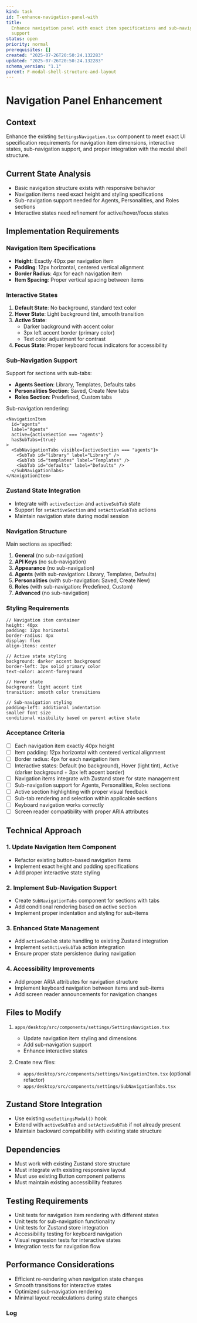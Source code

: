 ```yaml
---
kind: task
id: T-enhance-navigation-panel-with
title:
  Enhance navigation panel with exact item specifications and sub-navigation
  support
status: open
priority: normal
prerequisites: []
created: "2025-07-26T20:50:24.132283"
updated: "2025-07-26T20:50:24.132283"
schema_version: "1.1"
parent: F-modal-shell-structure-and-layout
---
```


# Navigation Panel Enhancement

## Context

Enhance the existing `SettingsNavigation.tsx` component to meet exact UI specification requirements for navigation item dimensions, interactive states, sub-navigation support, and proper integration with the modal shell structure.

## Current State Analysis

- Basic navigation structure exists with responsive behavior
- Navigation items need exact height and styling specifications
- Sub-navigation support needed for Agents, Personalities, and Roles sections
- Interactive states need refinement for active/hover/focus states

## Implementation Requirements

### Navigation Item Specifications

- **Height**: Exactly 40px per navigation item
- **Padding**: 12px horizontal, centered vertical alignment
- **Border Radius**: 4px for each navigation item
- **Item Spacing**: Proper vertical spacing between items

### Interactive States

1. **Default State**: No background, standard text color
2. **Hover State**: Light background tint, smooth transition
3. **Active State**:
   - Darker background with accent color
   - 3px left accent border (primary color)
   - Text color adjustment for contrast
4. **Focus State**: Proper keyboard focus indicators for accessibility

### Sub-Navigation Support

Support for sections with sub-tabs:

- **Agents Section**: Library, Templates, Defaults tabs
- **Personalities Section**: Saved, Create New tabs
- **Roles Section**: Predefined, Custom tabs

Sub-navigation rendering:

```tsx
<NavigationItem
  id="agents"
  label="Agents"
  active={activeSection === "agents"}
  hasSubTabs={true}
>
  <SubNavigationTabs visible={activeSection === "agents"}>
    <SubTab id="library" label="Library" />
    <SubTab id="templates" label="Templates" />
    <SubTab id="defaults" label="Defaults" />
  </SubNavigationTabs>
</NavigationItem>
```

### Zustand State Integration

- Integrate with `activeSection` and `activeSubTab` state
- Support for `setActiveSection` and `setActiveSubTab` actions
- Maintain navigation state during modal session

### Navigation Structure

Main sections as specified:

1. **General** (no sub-navigation)
2. **API Keys** (no sub-navigation)
3. **Appearance** (no sub-navigation)
4. **Agents** (with sub-navigation: Library, Templates, Defaults)
5. **Personalities** (with sub-navigation: Saved, Create New)
6. **Roles** (with sub-navigation: Predefined, Custom)
7. **Advanced** (no sub-navigation)

### Styling Requirements

```tsx
// Navigation item container
height: 40px
padding: 12px horizontal
border-radius: 4px
display: flex
align-items: center

// Active state styling
background: darker accent background
border-left: 3px solid primary color
text-color: accent-foreground

// Hover state
background: light accent tint
transition: smooth color transitions

// Sub-navigation styling
padding-left: additional indentation
smaller font size
conditional visibility based on parent active state
```

### Acceptance Criteria

- [ ] Each navigation item exactly 40px height
- [ ] Item padding: 12px horizontal with centered vertical alignment
- [ ] Border radius: 4px for each navigation item
- [ ] Interactive states: Default (no background), Hover (light tint), Active (darker background + 3px left accent border)
- [ ] Navigation items integrate with Zustand store for state management
- [ ] Sub-navigation support for Agents, Personalities, Roles sections
- [ ] Active section highlighting with proper visual feedback
- [ ] Sub-tab rendering and selection within applicable sections
- [ ] Keyboard navigation works correctly
- [ ] Screen reader compatibility with proper ARIA attributes

## Technical Approach

### 1. Update Navigation Item Component

- Refactor existing button-based navigation items
- Implement exact height and padding specifications
- Add proper interactive state styling

### 2. Implement Sub-Navigation Support

- Create `SubNavigationTabs` component for sections with tabs
- Add conditional rendering based on active section
- Implement proper indentation and styling for sub-items

### 3. Enhanced State Management

- Add `activeSubTab` state handling to existing Zustand integration
- Implement `setActiveSubTab` action integration
- Ensure proper state persistence during navigation

### 4. Accessibility Improvements

- Add proper ARIA attributes for navigation structure
- Implement keyboard navigation between items and sub-items
- Add screen reader announcements for navigation changes

## Files to Modify

1. `apps/desktop/src/components/settings/SettingsNavigation.tsx`
   - Update navigation item styling and dimensions
   - Add sub-navigation support
   - Enhance interactive states

2. Create new files:
   - `apps/desktop/src/components/settings/NavigationItem.tsx` (optional refactor)
   - `apps/desktop/src/components/settings/SubNavigationTabs.tsx`

## Zustand Store Integration

- Use existing `useSettingsModal()` hook
- Extend with `activeSubTab` and `setActiveSubTab` if not already present
- Maintain backward compatibility with existing state structure

## Dependencies

- Must work with existing Zustand store structure
- Must integrate with existing responsive layout
- Must use existing Button component patterns
- Must maintain existing accessibility features

## Testing Requirements

- Unit tests for navigation item rendering with different states
- Unit tests for sub-navigation functionality
- Unit tests for Zustand store integration
- Accessibility testing for keyboard navigation
- Visual regression tests for interactive states
- Integration tests for navigation flow

## Performance Considerations

- Efficient re-rendering when navigation state changes
- Smooth transitions for interactive states
- Optimized sub-navigation rendering
- Minimal layout recalculations during state changes

### Log
